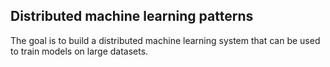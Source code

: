 ## Distributed machine learning patterns

The goal is to build a distributed machine learning system that can be used to train models on large datasets.